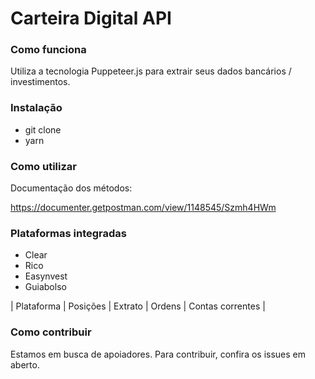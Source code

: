 # Carteira Digital API


### Como funciona
Utiliza a tecnologia Puppeteer.js para extrair seus dados bancários / investimentos.

### Instalação
- git clone
- yarn

### Como utilizar
Documentação dos métodos:

https://documenter.getpostman.com/view/1148545/Szmh4HWm

### Plataformas integradas


- Clear
- Rico
- Easynvest
- Guiabolso


| Plataforma | Posições | Extrato | Ordens | Contas correntes |

### Como contribuir
Estamos em busca de apoiadores. Para contribuir, confira os issues em aberto.
